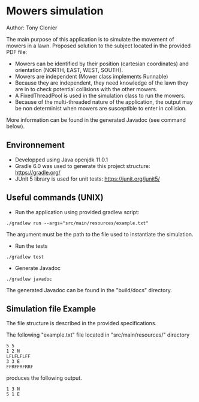 # Mowers simulation

Author: Tony Clonier

The main purpose of this application is to simulate the movement of mowers in a lawn.
Proposed solution to the subject located in the provided PDF file:
- Mowers can be identified by their position (cartesian coordinates) and orientation (NORTH, EAST, WEST, SOUTH).
- Mowers are independent (Mower class implements Runnable)
- Because they are independent, they need knowledge of the lawn they are in to check potential collisions with the other mowers.
- A FixedThreadPool is used in the simulation class to run the mowers.
- Because of the multi-threaded nature of the application, the output may be non determinist when mowers are susceptible to enter
in collision.

More information can be found in the generated Javadoc (see command below).

## Environnement
- Developped using Java openjdk 11.0.1
- Gradle 6.0 was used to generate this project structure: https://gradle.org/
- JUnit 5 library is used for unit tests: https://junit.org/junit5/

## Useful commands (UNIX)

- Run the application using provided gradlew script:
```
./gradlew run --args="src/main/resources/example.txt"
```
The argument must be the path to the file used to instantiate the simulation.

- Run the tests
```
./gradlew test
```

- Generate Javadoc
```
./gradlew javadoc
```
The generated Javadoc can be found in the "build/docs" directory.

## Simulation file Example

The file structure is described in the provided specifications.

The following "example.txt" file located in "src/main/resources/" directory

```
5 5
1 2 N
LFLFLFLFF
3 3 E
FFRFFRFRRF
```

produces the following output.
```
1 3 N
5 1 E
```
